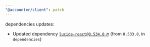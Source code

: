 ```yaml
---
"@accounter/client": patch
---
```

dependencies updates:
  - Updated dependency [`lucide-react@0.534.0` ↗︎](https://www.npmjs.com/package/lucide-react/v/0.534.0) (from `0.533.0`, in `dependencies`)
